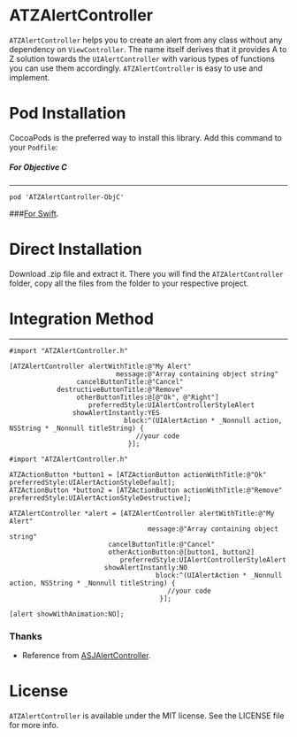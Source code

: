 # ATZAlertController

`ATZAlertController` helps you to create an alert from any class without any dependency on `ViewController`. The name itself derives that it provides A to Z solution towards the `UIAlertController` with various types of functions you can use them accordingly. `ATZAlertController` is easy to use and implement.  

# Pod Installation 

CocoaPods is the preferred way to install this library. Add this command to your `Podfile`:

##### For Objective C 
***
```
pod 'ATZAlertController-ObjC'
```

###[For Swift](https://github.com/shashankpali/ATZAlertController).

# Direct Installation

Download .zip file and extract it. There you will find the `ATZAlertController` folder, copy all the files from the folder to your respective project.

# Integration Method
***
```objc
#import "ATZAlertController.h"

[ATZAlertController alertWithTitle:@"My Alert"
                           message:@"Array containing object string"
                 cancelButtonTitle:@"Cancel"
            destructiveButtonTitle:@"Remove"
                 otherButtonTitles:@[@"Ok", @"Right"]
                    preferredStyle:UIAlertControllerStyleAlert
                showAlertInstantly:YES
                             block:^(UIAlertAction * _Nonnull action, NSString * _Nonnull titleString) {
                                //your code
                              }];
```

```objc
#import "ATZAlertController.h"

ATZActionButton *button1 = [ATZActionButton actionWithTitle:@"Ok" preferredStyle:UIAlertActionStyleDefault];
ATZActionButton *button2 = [ATZActionButton actionWithTitle:@"Remove" preferredStyle:UIAlertActionStyleDestructive];

ATZAlertController *alert = [ATZAlertController alertWithTitle:@"My Alert"
                                   message:@"Array containing object string"
                         cancelButtonTitle:@"Cancel"
                         otherActionButton:@[button1, button2]
                            preferredStyle:UIAlertControllerStyleAlert
                        showAlertInstantly:NO
                                     block:^(UIAlertAction * _Nonnull action, NSString * _Nonnull titleString) {
                                        //your code
                                      }];

[alert showWithAnimation:NO];
```

### Thanks
- Reference from [ASJAlertController](https://github.com/sudeepjaiswal/ASJAlertController).

# License

`ATZAlertController` is available under the MIT license. See the LICENSE file for more info.
